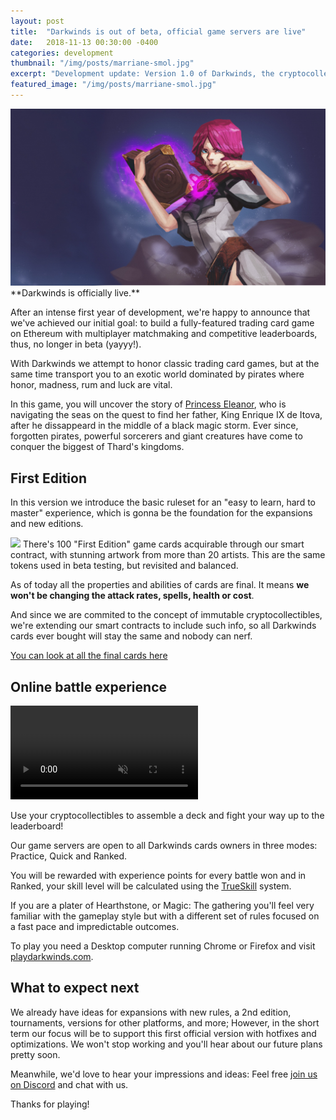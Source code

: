 ```yaml
---
layout: post
title:  "Darkwinds is out of beta, official game servers are live"
date:   2018-11-13 00:30:00 -0400
categories: development
thumbnail: "/img/posts/marriane-smol.jpg"
excerpt: "Development update: Version 1.0 of Darkwinds, the cryptocollectible trading card game on the Ethereum blockchain, is live and all the first 100 cards are finally revealed."
featured_image: "/img/posts/marriane-smol.jpg"
---
```

<img src="/img/posts/marriane.jpg" class="post-big-image">
<br>
**Darkwinds is officially live.**

After an intense first year of development, we're happy to announce that we've achieved our initial goal: to build a fully-featured trading card game on Ethereum with multiplayer matchmaking and competitive leaderboards, thus, no longer in beta (yayyy!).

With Darkwinds we attempt to honor classic trading card games, but at the same time transport you to an exotic world dominated by pirates where honor, madness, rum and luck are vital. 

In this game, you will uncover the story of [Princess Eleanor](https://playdarkwinds.com/lore/2018/10/12/princess-eleanor.html), who is navigating the seas on the quest to find her father, King Enrique IX de Itova, after he dissappeard in the middle of a black magic storm. Ever since, forgotten pirates, powerful sorcerers and giant creatures have come to conquer the biggest of Thard's kingdoms. 

## First Edition

In this version we introduce the basic ruleset for an "easy to learn, hard to master" experience, which is gonna be the foundation for the expansions and new editions.

<img src="https://corsarium.playdarkwinds.com/img/cards/20.opt.png" class="post-float-left">
There's 100 "First Edition" game cards acquirable through our smart contract, with stunning artwork from more than 20 artists. This are the same tokens used in beta testing, but revisited and balanced.

As of today all the properties and abilities of cards are final. It means **we won't be changing the attack rates, spells, health or cost**. 

And since we are commited to the concept of immutable cryptocollectibles, we're extending our smart contracts to include such info, so all Darkwinds cards ever bought will stay the same and nobody can nerf.

<a href="https://playdarkwinds.com/cards.html">You can look at all the final cards here</a>


## Online battle experience

<video autoplay loop muted id="gameplay-video">
<source src="https://corsarium.playdarkwinds.com/video/landing.webm" type="video/webm">
<source src="https://corsarium.playdarkwinds.com/video/landing.mp4" type="video/mp4">
<img src="https://s3.amazonaws.com/mego-blog/darkwinds/darkwinds2018.gif">
</video><br>

Use your cryptocollectibles to assemble a deck and fight your way up to the leaderboard!

Our game servers are open to all Darkwinds cards owners in three modes: Practice, Quick and Ranked.

You will be rewarded with experience points for every battle won and in Ranked, your skill level will be calculated using the [TrueSkill](https://www.microsoft.com/en-us/research/project/trueskill-ranking-system/) system.

If you are a plater of Hearthstone, or Magic: The gathering you'll feel very familiar with the gameplay style but with a different set of rules focused on a fast pace and impredictable outcomes.

To play you need a Desktop computer running Chrome or Firefox and visit <a href="https://playdarkwinds.com">playdarkwinds.com</a>. 

## What to expect next
We already have ideas for expansions with new rules, a 2nd edition, tournaments, versions for other platforms, and more; However, in the short term our focus will be to support this first official version with hotfixes and optimizations. We won't stop working and you'll hear about our future plans pretty soon.

Meanwhile, we'd love to hear your impressions and ideas: Feel free <a href="https://discord.gg/WwyCERC">join us on Discord</a> and chat with us.

Thanks for playing!